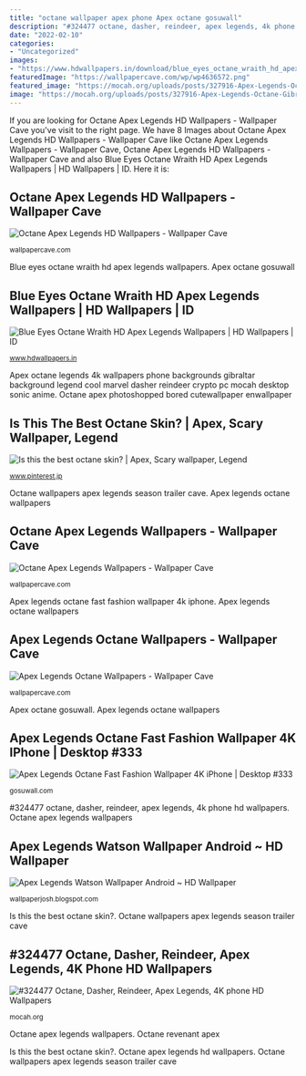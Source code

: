 ```yaml
---
title: "octane wallpaper apex phone Apex octane gosuwall"
description: "#324477 octane, dasher, reindeer, apex legends, 4k phone hd wallpapers"
date: "2022-02-10"
categories:
- "Uncategorized"
images:
- "https://www.hdwallpapers.in/download/blue_eyes_octane_wraith_hd_apex_legends-1280x720.jpg"
featuredImage: "https://wallpapercave.com/wp/wp4636572.png"
featured_image: "https://mocah.org/uploads/posts/327916-Apex-Legends-Octane-Gibraltar-4K-iphone-wallpaper.jpg"
image: "https://mocah.org/uploads/posts/327916-Apex-Legends-Octane-Gibraltar-4K-iphone-wallpaper.jpg"
---
```


If you are looking for Octane Apex Legends HD Wallpapers - Wallpaper Cave you've visit to the right page. We have 8 Images about Octane Apex Legends HD Wallpapers - Wallpaper Cave like Octane Apex Legends Wallpapers - Wallpaper Cave, Octane Apex Legends HD Wallpapers - Wallpaper Cave and also Blue Eyes Octane Wraith HD Apex Legends Wallpapers | HD Wallpapers | ID. Here it is:

## Octane Apex Legends HD Wallpapers - Wallpaper Cave

![Octane Apex Legends HD Wallpapers - Wallpaper Cave](https://wallpapercave.com/wp/wp4851775.jpg "Apex legends octane wallpapers")

<small>wallpapercave.com</small>

Blue eyes octane wraith hd apex legends wallpapers. Apex octane gosuwall

## Blue Eyes Octane Wraith HD Apex Legends Wallpapers | HD Wallpapers | ID

![Blue Eyes Octane Wraith HD Apex Legends Wallpapers | HD Wallpapers | ID](https://www.hdwallpapers.in/download/blue_eyes_octane_wraith_hd_apex_legends-1280x720.jpg "Apex legends octane wallpapers")

<small>www.hdwallpapers.in</small>

Apex octane legends 4k wallpapers phone backgrounds gibraltar background legend cool marvel dasher reindeer crypto pc mocah desktop sonic anime. Octane apex photoshopped bored cutewallpaper enwallpaper

## Is This The Best Octane Skin? | Apex, Scary Wallpaper, Legend

![Is this the best octane skin? | Apex, Scary wallpaper, Legend](https://i.pinimg.com/736x/6b/dc/ea/6bdceae9f1d5dfa69116b69d7ce6978c.jpg "Wraith octane hdwallpapers")

<small>www.pinterest.jp</small>

Octane wallpapers apex legends season trailer cave. Apex legends octane wallpapers

## Octane Apex Legends Wallpapers - Wallpaper Cave

![Octane Apex Legends Wallpapers - Wallpaper Cave](https://wallpapercave.com/wp/wp4636572.png "Is this the best octane skin?")

<small>wallpapercave.com</small>

Apex legends octane fast fashion wallpaper 4k iphone. Apex legends octane wallpapers

## Apex Legends Octane Wallpapers - Wallpaper Cave

![Apex Legends Octane Wallpapers - Wallpaper Cave](https://wallpapercave.com/wp/wp4851790.jpg "Wraith octane hdwallpapers")

<small>wallpapercave.com</small>

Apex octane gosuwall. Apex legends octane wallpapers

## Apex Legends Octane Fast Fashion Wallpaper 4K IPhone | Desktop #333

![Apex Legends Octane Fast Fashion Wallpaper 4K iPhone | Desktop #333](https://img1.gosuwall.com/4k/apex-legends-octane-fast-fashion-wallpaper-4k-gosuwall.com-1_398.jpg "Octane revenant apex")

<small>gosuwall.com</small>

#324477 octane, dasher, reindeer, apex legends, 4k phone hd wallpapers. Octane apex legends wallpapers

## Apex Legends Watson Wallpaper Android ~ HD Wallpaper

![Apex Legends Watson Wallpaper Android ~ HD Wallpaper](https://wallpapercave.com/wp/wp4013114.jpg "Octane wallpaperaccess")

<small>wallpaperjosh.blogspot.com</small>

Is this the best octane skin?. Octane wallpapers apex legends season trailer cave

## #324477 Octane, Dasher, Reindeer, Apex Legends, 4K Phone HD Wallpapers

![#324477 Octane, Dasher, Reindeer, Apex Legends, 4K phone HD Wallpapers](https://mocah.org/uploads/posts/327916-Apex-Legends-Octane-Gibraltar-4K-iphone-wallpaper.jpg "Apex legends watson wallpaper android ~ hd wallpaper")

<small>mocah.org</small>

Octane apex legends wallpapers. Octane revenant apex

Is this the best octane skin?. Octane apex legends hd wallpapers. Octane wallpapers apex legends season trailer cave
